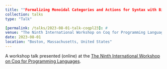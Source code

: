 ```yaml
---
title: ""Formalizing Monoidal Categories and Actions for Syntax with Binders
collection: talks
type: "Talk"

[permalink: /talks/2023-08-01-talk-coqpl23]: #
venue: "The Ninth International Workshop on Coq for Programming Languages"
date: 2023-08-01
location: "Boston, Massachusetts, United States"
---
```


A workshop talk presented (online) at the [The Ninth International Workshop on Coq for Programming Languages](https://popl23.sigplan.org/home/CoqPL-2023).